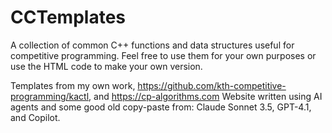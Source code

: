 ﻿# CCTemplates
A collection of common C++ functions and data structures useful for competitive programming.  Feel free to use them for your own purposes or use the HTML code to make your own version.

Templates from my own work, https://github.com/kth-competitive-programming/kactl, and https://cp-algorithms.com
Website written using AI agents and some good old copy-paste from: Claude Sonnet 3.5, GPT-4.1, and Copilot.
